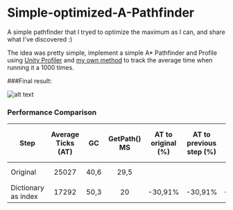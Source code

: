 [logo]: https://thumbs.gfycat.com/FrigidFearfulDrake-size_restricted.gif "Final road creation result"

# Simple-optimized-A-Pathfinder

A simple pathfinder that I tryed to optimize the maximum as I can, and share what I've discovered :)

The idea was pretty simple, implement a simple A* Pathfinder and Profile using [Unity Profiler](https://docs.unity3d.com/Manual/Profiler.html) and [my own method](https://github.com/badawe/Simple-optimized-A-Pathfinder/blob/master/Assets/%5BPathfinding%5D/Scripts/Profiler/ProfilerController.cs) to track the average time when running it a 1000 times. 

###Final result:

![alt text][logo]


### Performance Comparison

| Step          | Average Ticks (AT) |  GC   | GetPath() MS | AT to original (%) | AT to previous step (%) | GC to Original | GC to previous step | GetPath MS to original | GetPath() to Previous step | Commit | 
| ------------- |:------------------:|:-----:| :----------: | :----------------: | :---------------------: | :------------: | :-----------------: | :--------------------: | :------------------------: | :-----:|                    
| Original      | 25027              |  40,6 |     29,5     |                    |                         |                |                     |                        |                            |[Used Commit](https://github.com/badawe/Simple-optimized-A-Pathfinder/commit/dde01c8d3a9e751197874476b1f812770574d364)|
| Dictionary as index | 17292|50,3|20|-30,91%|-30,91%|+23,89%|                     |                        |                            |        |
